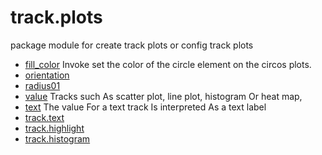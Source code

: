 # track.plots

package module for create track plots or config track plots

+ [fill_color](track.plots/fill_color.1) Invoke set the color of the circle element on the circos plots.
+ [orientation](track.plots/orientation.1) 
+ [radius01](track.plots/radius01.1) 
+ [value](track.plots/value.1) Tracks such As scatter plot, line plot, histogram Or heat map, 
+ [text](track.plots/text.1) The value For a text track Is interpreted As a text label 
+ [track.text](track.plots/track.text.1) 
+ [track.highlight](track.plots/track.highlight.1) 
+ [track.histogram](track.plots/track.histogram.1) 
